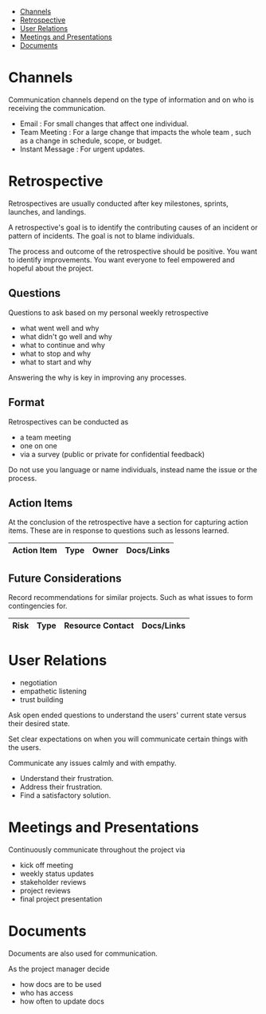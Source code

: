 - [Channels](#Channels)
- [Retrospective](#Retrospective)
- [User Relations](#User%20Relations)
- [Meetings and Presentations](#Meetings%20and%20Presentations)
- [Documents](#Documents)

# Channels

Communication channels depend on the type of information and on who is receiving the communication.

- Email : For small changes that affect one individual.
- Team Meeting : For a large change that impacts the whole team , such as a change in schedule, scope, or budget.
- Instant Message : For urgent updates.

# Retrospective

Retrospectives are usually conducted after key milestones, sprints, launches, and landings.

A retrospective's goal is to identify the contributing causes of an incident or pattern of incidents. The goal is not to blame individuals.

The process and outcome of the retrospective should be positive. You want to identify improvements. You want everyone to feel empowered and hopeful about the project.
## Questions

Questions to ask based on my personal weekly retrospective

- what went well and why
- what didn't go well and why
- what to continue and why
- what to stop and why
- what to start and why

Answering the why is key in improving any processes.
## Format

Retrospectives can be conducted as 

- a team meeting
- one on one
- via a survey (public or private for confidential feedback)

Do not use you language or name individuals, instead name the issue or the process.

## Action Items

At the conclusion of the retrospective have a section for capturing action items. These are in response to questions such as lessons learned.

|Action Item|Type|Owner|Docs/Links|
|--|--|--|--|

## Future Considerations

Record recommendations for similar projects. Such as what issues to form contingencies for.

|Risk|Type|Resource Contact|Docs/Links|
|--|--|--|--|

# User Relations

- negotiation
- empathetic listening
- trust building

Ask open ended questions to understand the users' current state versus their desired state.

Set clear expectations on when you will communicate certain things with the users.

Communicate any issues calmly and with empathy.
- Understand their frustration.
- Address their frustration.
- Find a satisfactory solution.

# Meetings and Presentations

Continuously communicate throughout the project via

- kick off meeting
- weekly status updates
- stakeholder reviews
- project reviews
- final project presentation

# Documents

Documents are also used for communication.

As the project manager decide 

- how docs are to be used
- who has access
- how often to update docs

